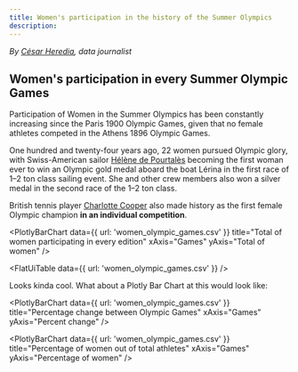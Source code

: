 ```yaml
---
title: Women's participation in the history of the Summer Olympics
description: 
---
```


*By [César Heredia](https://x.com/cahered), data journalist*

## Women's participation in every Summer Olympic Games

Participation of Women in the Summer Olympics has been constantly increasing since the Paris 1900 Olympic Games, given that no female athletes competed in the Athens 1896 Olympic Games.

One hundred and twenty-four years ago, 22 women pursued Olympic glory, with Swiss-American sailor [Hélène de Pourtalès](https://olympics.com/es/atletas/helen-de-pourtales) becoming the first woman ever to win an Olympic gold medal aboard the boat Lérina in the first race of 1–2 ton class sailing event. She and other crew members also won a silver medal in the second race of the 1–2 ton class.

British tennis player [Charlotte Cooper](https://olympics.com/en/athletes/charlotte-cooper) also made history as the first female Olympic champion **in an individual competition**.

 <PlotlyBarChart
  data={{
    url: 'women_olympic_games.csv'
  }}
  title="Total of women participating in every edition"
  xAxis="Games"
  yAxis="Total of women"
/>

<FlatUiTable
  data={{
    url: 'women_olympic_games.csv'
  }}
 />

 Looks kinda cool. What about a Plotly Bar Chart at this would look like:

 <PlotlyBarChart
  data={{
    url: 'women_olympic_games.csv'
  }}
  title="Percentage change between Olympic Games"
  xAxis="Games"
  yAxis="Percent change"
/>

<PlotlyBarChart
  data={{
    url: 'women_olympic_games.csv'
  }}
  title="Percentage of women out of total athletes"
  xAxis="Games"
  yAxis="Percentage of women"
/>

